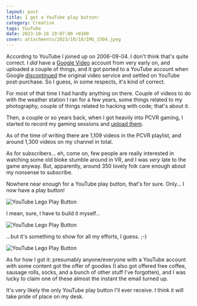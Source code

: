 ```yaml
---
layout: post
title: I got a YouTube play button!
category: Creative
tags: YouTube
date: 2023-10-18 19:07:00 +0100
cover: attachments/2023/10/18/IMG_3304.jpeg
---
```


According to YouTube I joined up on 2006-09-04. I don't think that's quite
correct. I *did* have a [Google
Video](https://en.wikipedia.org/wiki/Google_Video) account from very early
on, and uploaded a couple of things, and it got ported to a YouTube account
when Google [discontinued](https://killedbygoogle.com/) the original video
service and settled on YouTube post-purchase. So I guess, in some respects,
it's kind of correct.

For most of that time I had hardly anything on there. Couple of videos to do
with the weather station I ran for a few years, some things related to my
photography, couple of things related to hacking with code; that's about it.

Then, a couple or so years back, when I got heavily into PCVR gaming, I
started to record my gaming sessions and [upload
them](https://www.youtube.com/playlist?list=PLUY2FpMDyORCk74IQ3sfWsxg242qLwQ8g).

As of the time of writing there are 1,109 videos in the PCVR playlist, and
around 1,300 videos on my channel in total.

As for subscribers... eh, come on, few people are really interested in
watching some old bloke stumble around in VR, and I was *very* late to the
game anyway. But, apparently, around 350 lovely folk care enough about my
nonsense to subscribe.

Nowhere near enough for a YouTube play button, that's for sure. Only... I
now have a play button!

![YouTube Lego Play Button](/attachments/2023/10/18/IMG_3304.jpeg#centre)

I mean, sure, I have to build it myself...

![YouTube Lego Play Button](/attachments/2023/10/18/IMG_3305.jpeg#centre)

...but it's something to show for all my efforts, I guess. ;-)

![YouTube Lego Play Button](/attachments/2023/10/18/IMG_3306.jpeg#centre)

As for how I got it: presumably anyone/everyone with a YouTube account with
some content got the offer of goodies (I also got offered free coffee,
sausage rolls, socks, and a bunch of other stuff I've forgotten), and I was
lucky to claim one of these almost the instant the email turned up.

It's very likely the only YouTube play button I'll ever receive. I think it
will take pride of place on my desk.

[//]: # (2023-10-18-i-got-a-youtube-play-button.md ends here)
